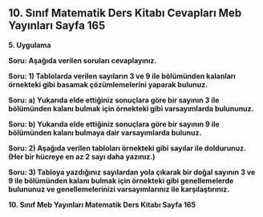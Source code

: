 ## 10. Sınıf Matematik Ders Kitabı Cevapları Meb Yayınları Sayfa 165

**5. Uygulama**

**Soru: Aşağıda verilen soruları cevaplayınız.**

**Soru: 1) Tablolarda verilen sayıların 3 ve 9 ile bölümünden kalanları örnekteki gibi basamak çözümlemelerini yaparak bulunuz.**

**Soru: a) Yukarıda elde ettiğiniz sonuçlara göre bir sayının 3 ile bölümünden kalanı bulmak için örnekteki gibi varsayımlarda bulununuz.**

**Soru: b) Yukarıda elde ettiğiniz sonuçlara göre bir sayının 9 ile bölümünden kalanı bulmaya dair varsayımlarda bulunuz.**

**Soru: 2) Aşağıda verilen tabloları örnekteki gibi sayılar ile doldurunuz. (Her bir hücreye en az 2 sayı daha yazınız.)**

**Soru: 3) Tabloya yazdığınız sayılardan yola çıkarak bir doğal sayının 3 ve 9 ile bölümünden kalanı bulmak için örnekteki gibi genellemelerde bulununuz ve genellemelerinizi varsayımlarınız ile karşılaştırınız.**

**10. Sınıf Meb Yayınları Matematik Ders Kitabı Sayfa 165**